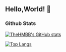 ## Hello,World! 👋

### Github Stats

[![TheHMBB's GitHub stats](https://github-readme-stats.vercel.app/api?username=TheHMBB&count_private=true&show_icons=true&theme=tokyonight)]()

[![Top Langs](https://github-readme-stats.vercel.app/api/top-langs/?username=TheHMBB)]()

